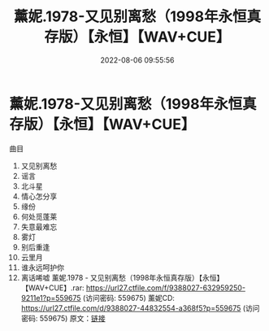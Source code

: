 ﻿---
title: 薰妮.1978-又见别离愁（1998年永恒真存版）【永恒】【WAV+CUE】
date: 2022-08-06 09:55:56
categories: WAV车载音乐、镜像
tags: 华语中文
---
# 薰妮.1978-又见别离愁（1998年永恒真存版）【永恒】【WAV+CUE】

曲目
01. 又见别离愁
02. 谣言
03. 北斗星
04. 情心怎分享
05. 缘份
06. 何处觅蓬莱
07. 失意最难忘
08. 雾灯
09. 别后重逢
10. 云里月
11. 谁永远呵护你
12. 离话唏嘘
薰妮.1978 - 又见别离愁（1998年永恒真存版）【永恒】【WAV+CUE】.rar: https://url27.ctfile.com/f/9388027-632959250-9211e1?p=559675
(访问密码: 559675)
薰妮CD: https://url27.ctfile.com/d/9388027-44832554-a368f5?p=559675
(访问密码: 559675)
原文：[链接](https://blog.sina.com.cn/s/blog_1647c7e7601030yqc.html)